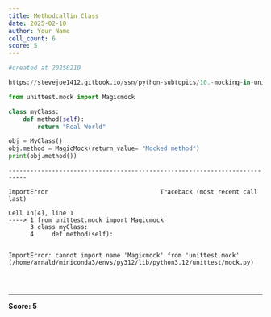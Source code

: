 ```yaml
---
title: Methodcallin Class
date: 2025-02-10
author: Your Name
cell_count: 6
score: 5
---
```


```python
#created at 20250210

```


```python
https://stevejoe1412.gitbook.io/ssn/python-subtopics/10.-mocking-in-unit-tests
```


```python
from unittest.mock import Magicmock

class myClass:
    def method(self):
        return "Real World"

obj = MyClass()
obj.method = MagicMock(return_value= "Mocked method")
print(obj.method())
```


    ---------------------------------------------------------------------------

    ImportError                               Traceback (most recent call last)

    Cell In[4], line 1
    ----> 1 from unittest.mock import Magicmock
          3 class myClass:
          4     def method(self):


    ImportError: cannot import name 'Magicmock' from 'unittest.mock' (/home/arnald/miniconda3/envs/py312/lib/python3.12/unittest/mock.py)



```python

```


```python

```


```python

```


---
**Score: 5**